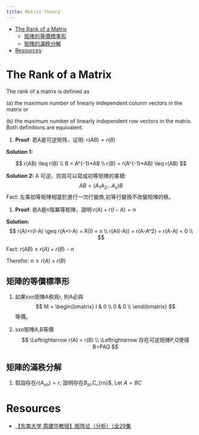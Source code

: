 ```yaml
---
title: Matrix Theory
---
```


<!-- TOC START min:1 max:3 link:true update:true -->
- [The Rank of a Matrix](#the-rank-of-a-matrix)
  - [矩陣的等價標準形](#矩陣的等價標準形)
  - [矩陣的滿秩分解](#矩陣的滿秩分解)
- [Resources](#resources)

<!-- TOC END -->



# The Rank of a Matrix

The rank of a matrix is defined as

(a) the maximum number of linearly independent column vectors in the matrix or

(b) the maximum number of linearly independent row vectors in the matrix. Both definitions are equivalent.

1. **Proof**:
若A是可逆矩阵，证明: $r(AB)=r(B)$

**Solution 1:**

$$
r(AB) \leq r(B) \\
B = A^{-1}*AB \\
r(B) = r(A^{-1}*AB) \leq r(AB)
$$

**Solution 2:**
A 可逆，则其可以寫成初等矩陣的乘積:
$$
AB = (A_1 A_2  ... A_s)B
$$
Fact: 左乘初等矩陣相當於進行一次行變換,初等行變換不改變矩陣的秩。

1. **Proof**: 若A是n階冪等矩陣，證明:$r(A)+r(I-A) = n$

**Solution:**
$$
r(A)+r(I-A) \geq r(A+I-A) = R(I) = n \\
r(A(I-A)) = r(A-A^2) = r(A-A) = 0 \\
$$

Fact: $r(AB) \geq r(A) + r(B) -n$

Therefor: $n  \geq r(A) + r(B)$

## 矩陣的等價標準形
1. 如果sxn矩陣A秩爲r, 則A必與
 $$
 M =
 \begin{bmatrix}
I & 0 \\
0 & 0 \\
 \end{bmatrix}
 $$等價。

1. sxn矩陣A,B等價
$$
  \Leftrightarrow r(A) = r(B) \\
  \Leftrightarrow 存在可逆矩陣P,Q使得 B=PAQ
$$

## 矩陣的滿秩分解
1. 假設存在$r(A_{sn}) = r$, 證明存在$B_{sr},$C_{rn}$, Let $A = BC$




















# Resources
- [【东南大学 周建华教授】矩阵论（分析）（全29集](https://www.bilibili.com/video/av14731888/?p=3&t=75)
